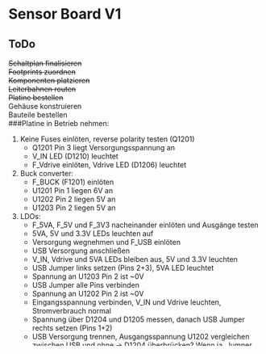 # Sensor Board V1

## ToDo
~~Schaltplan finalisieren~~  
~~Footprints zuordnen~~  
~~Komponenten platzieren~~  
~~Leiterbahnen routen~~  
~~Platine bestellen~~  
Gehäuse konstruieren  
Bauteile bestellen  
###Platine in Betrieb nehmen:
1. Keine Fuses einlöten, reverse polarity testen (Q1201)
	- Q1201 Pin 3 liegt Versorgungsspannung an
	- V_IN LED (D1210) leuchtet
	- F_Vdrive einlöten, Vdrive LED (D1206) leuchtet
2. Buck converter:
	- F_BUCK (F1201) einlöten
	- U1201 Pin 1 liegen 6V an
	- U1202 Pin 2 liegen 5V an
	- U1203 Pin 2 liegen 5V an
3. LDOs:
	- F_5VA, F_5V und F_3V3 nacheinander einlöten und Ausgänge testen
	- 5VA, 5V und 3.3V LEDs leuchten auf
	- Versorgung wegnehmen und F_USB einlöten
	- USB Versorgung anschließen
	- V_IN, Vdrive und 5VA LEDs bleiben aus, 5V und 3.3V leuchten
	- USB Jumper links setzen (Pins 2+3), 5VA LED leuchtet
	- Spannung an U1203 Pin 2 ist ~0V
	- USB Jumper alle Pins verbinden
	- Spannung an U1202 Pin 2 ist ~0V
	- Eingangsspannung verbinden, V_IN und Vdrive leuchten, Stromverbrauch normal
	- Spannung über D1204 und D1205 messen, danach USB Jumper rechts setzen (Pins 1+2)
	- USB Versorgung trennen, Ausgangsspannung U1202 vergleichen zwischen USB und ohne -> D1204 überbrücken? Wenn ja, Jumper USB nur noch wechseln zwischen 1/2 und 2/3
4. STM32:
	- ST-Link verbinden und Testprogramm aufspielen
	- STATUS LED blinkt
	- Versorgungsspannung wegnehmen
	- USB Versorgung verbinden und erneut Testprogramm aufspielen
	- STATUS LED blinkt immer noch

## Für V2:
- Halbbrücken näher an Stecker (Halbbrücken, 1A-Profets, Buck converter)
- STM um 90° drehen
- USB Stecker weiter herausstehen lassen
- kleinere Gehäuse für ICs nutzen
- Individuelle Sicherungen für IO Bänke
- 3.3V Outputs??
- Umschalten Ausgangsspannung per Software
- Umschalten USB Versorgung per Software?? (Falls keine Eingangsspannung messbar)
- CAN schaltbare Terminierung
- Vierundzwanzig24 Logo!!!
- AMPSEAL um 0.8mm nach innen verschieben